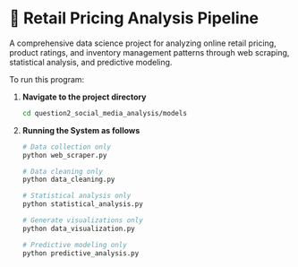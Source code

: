 # 🛒 Retail Pricing Analysis Pipeline

A comprehensive data science project for analyzing online retail pricing, product ratings, and inventory management patterns through web scraping, statistical analysis, and predictive modeling.

To run this program:
1. **Navigate to the project directory**
   ```bash
   cd question2_social_media_analysis/models
   ```
2. **Running the System as follows**
    ```bash
    # Data collection only
    python web_scraper.py

    # Data cleaning only
    python data_cleaning.py

    # Statistical analysis only
    python statistical_analysis.py

    # Generate visualizations only
    python data_visualization.py

    # Predictive modeling only
    python predictive_analysis.py
    ```